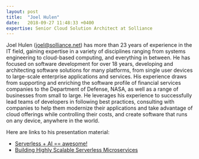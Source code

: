 ```yaml
---
layout: post
title:  "Joel Hulen"
date:   2018-09-27 11:48:33 +0400
expertise: Senior Cloud Solution Architect at Solliance
---
```


Joel Hulen (joel@solliance.net) has more than 23 years of experience in the IT field, gaining expertise in a variety of disciplines ranging from systems engineering to cloud-based computing, and everything in between. He has focused on software development for over 18 years, developing and architecting software solutions for many platforms, from single user devices to large-scale enterprise applications and services. His experience draws from supporting and enriching the software profile of financial services companies to the Department of Defense, NASA, as well as a range of businesses from small to large. He leverages his experience to successfully lead teams of developers in following best practices, consulting with companies to help them modernize their applications and take advantage of cloud offerings while controlling their costs, and create software that runs on any device, anywhere in the world.

Here are links to his presentation material:

- [Serverless + AI == awesome!](https://devintxcontent.blob.core.windows.net/showcontent/Speaker%20Presentations%20Fall%202018/Serverless%20%2B%20AI%20%3D%20Awesome%20-%20Joel%20Hulen.pptx)
- [Building Highly Scalable Serverless Microservices](https://devintxcontent.blob.core.windows.net/showcontent/Speaker%20Presentations%20Fall%202018/Serverless%20on%20Azure%20for%20scale%20-%20Joel%20Hulen.pptx)
